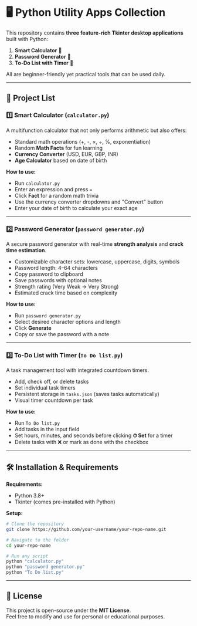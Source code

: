 # 🖥 Python Utility Apps Collection

This repository contains **three feature-rich Tkinter desktop applications** built with Python:

1. **Smart Calculator** 🧮  
2. **Password Generator** 🔐  
3. **To-Do List with Timer** 📝  

All are beginner-friendly yet practical tools that can be used daily.

---

## 📂 Project List

### 1️⃣ Smart Calculator (`calculator.py`)
A multifunction calculator that not only performs arithmetic but also offers:
- Standard math operations (+, -, ×, ÷, %, exponentiation)
- Random **Math Facts** for fun learning
- **Currency Converter** (USD, EUR, GBP, INR)
- **Age Calculator** based on date of birth

**How to use:**
- Run `calculator.py`  
- Enter an expression and press `=`  
- Click **Fact** for a random math trivia  
- Use the currency converter dropdowns and "Convert" button  
- Enter your date of birth to calculate your exact age

---

### 2️⃣ Password Generator (`password generator.py`)
A secure password generator with real-time **strength analysis** and **crack time estimation**.
- Customizable character sets: lowercase, uppercase, digits, symbols
- Password length: 4–64 characters
- Copy password to clipboard
- Save passwords with optional notes
- Strength rating (Very Weak → Very Strong)
- Estimated crack time based on complexity

**How to use:**
- Run `password generator.py`  
- Select desired character options and length  
- Click **Generate**  
- Copy or save the password with a note

---

### 3️⃣ To-Do List with Timer (`To Do list.py`)
A task management tool with integrated countdown timers.
- Add, check off, or delete tasks
- Set individual task timers
- Persistent storage in `tasks.json` (saves tasks automatically)
- Visual timer countdown per task

**How to use:**
- Run `To Do list.py`  
- Add tasks in the input field  
- Set hours, minutes, and seconds before clicking **⏱ Set** for a timer  
- Delete tasks with ❌ or mark as done with the checkbox

---

## 🛠 Installation & Requirements

**Requirements:**
- Python 3.8+
- Tkinter (comes pre-installed with Python)

**Setup:**
```bash
# Clone the repository
git clone https://github.com/your-username/your-repo-name.git

# Navigate to the folder
cd your-repo-name

# Run any script
python "calculator.py"
python "password generator.py"
python "To Do list.py"
```


---

## 📄 License
This project is open-source under the **MIT License**.  
Feel free to modify and use for personal or educational purposes.
